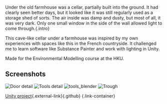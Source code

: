 Under the old farmhouse was a cellar, partially built into the ground. It had clearly seen better days, but it looked like it was still regularly used as a storage shed of sorts. The air inside was damp and dusty, but most of all, it was very dark. Only one small window in the side of the wall allowed light to come through.{.intro}

This cave-like cellar under a farmhouse was inspired by my own experiences with spaces like this in the French countryside. It challenged me to learn software like Substance Painter and work with lighting in Unity.

Made for the Environmental Modelling course at the HKU. 

## Screenshots
![Door detail](/project_content/envmod/door.jpg)
![Tools detail](/project_content/envmod/tools.jpg)
![tools_blender](/project_content/envmod/tools_blender.png)
![Trough](/project_content/envmod/trough.jpg)

[Unity project](https://github.com/Creator13/CliffsideCave){.external-link}{.github} {.link-container}